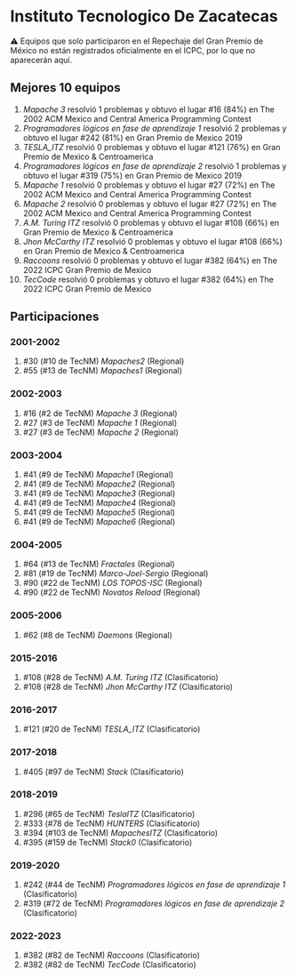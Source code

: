 # Instituto Tecnologico De Zacatecas

:warning: Equipos que solo participaron en el Repechaje del Gran Premio de México no están registrados oficialmente en el ICPC, por lo que no aparecerán aquí.

## Mejores 10 equipos

1. _Mapache 3_ resolvió 1 problemas y obtuvo el lugar #16 (84%) en The 2002 ACM Mexico and Central America Programming Contest
1. _Programadores lógicos en fase de aprendizaje 1_ resolvió 2 problemas y obtuvo el lugar #242 (81%) en Gran Premio de Mexico 2019
1. _TESLA_ITZ_ resolvió 0 problemas y obtuvo el lugar #121 (76%) en Gran Premio de Mexico & Centroamerica
1. _Programadores lógicos en fase de aprendizaje 2_ resolvió 1 problemas y obtuvo el lugar #319 (75%) en Gran Premio de Mexico 2019
1. _Mapache 1_ resolvió 0 problemas y obtuvo el lugar #27 (72%) en The 2002 ACM Mexico and Central America Programming Contest
1. _Mapache 2_ resolvió 0 problemas y obtuvo el lugar #27 (72%) en The 2002 ACM Mexico and Central America Programming Contest
1. _A.M. Turing ITZ_ resolvió 0 problemas y obtuvo el lugar #108 (66%) en Gran Premio de Mexico & Centroamerica
1. _Jhon McCarthy ITZ_ resolvió 0 problemas y obtuvo el lugar #108 (66%) en Gran Premio de Mexico & Centroamerica
1. _Raccoons_ resolvió 0 problemas y obtuvo el lugar #382 (64%) en The 2022 ICPC Gran Premio de Mexico
1. _TecCode_ resolvió 0 problemas y obtuvo el lugar #382 (64%) en The 2022 ICPC Gran Premio de Mexico

## Participaciones

### 2001-2002

1. #30 (#10 de TecNM) _Mapaches2_ (Regional)
1. #55 (#13 de TecNM) _Mapaches1_ (Regional)

### 2002-2003

1. #16 (#2 de TecNM) _Mapache 3_ (Regional)
1. #27 (#3 de TecNM) _Mapache 1_ (Regional)
1. #27 (#3 de TecNM) _Mapache 2_ (Regional)

### 2003-2004

1. #41 (#9 de TecNM) _Mapache1_ (Regional)
1. #41 (#9 de TecNM) _Mapache2_ (Regional)
1. #41 (#9 de TecNM) _Mapache3_ (Regional)
1. #41 (#9 de TecNM) _Mapache4_ (Regional)
1. #41 (#9 de TecNM) _Mapache5_ (Regional)
1. #41 (#9 de TecNM) _Mapache6_ (Regional)

### 2004-2005

1. #64 (#13 de TecNM) _Fractales_ (Regional)
1. #81 (#19 de TecNM) _Marco-Joel-Sergio_ (Regional)
1. #90 (#22 de TecNM) _LOS TOPOS-ISC_ (Regional)
1. #90 (#22 de TecNM) _Novatos Reload_ (Regional)

### 2005-2006

1. #62 (#8 de TecNM) _Daemons_ (Regional)

### 2015-2016

1. #108 (#28 de TecNM) _A.M. Turing ITZ_ (Clasificatorio)
1. #108 (#28 de TecNM) _Jhon McCarthy ITZ_ (Clasificatorio)

### 2016-2017

1. #121 (#20 de TecNM) _TESLA_ITZ_ (Clasificatorio)

### 2017-2018

1. #405 (#97 de TecNM) _Stack_ (Clasificatorio)

### 2018-2019

1. #296 (#65 de TecNM) _TeslaITZ_ (Clasificatorio)
1. #333 (#78 de TecNM) _HUNTERS_ (Clasificatorio)
1. #394 (#103 de TecNM) _MapachesITZ_ (Clasificatorio)
1. #395 (#159 de TecNM) _Stack0_ (Clasificatorio)

### 2019-2020

1. #242 (#44 de TecNM) _Programadores lógicos en fase de aprendizaje 1_ (Clasificatorio)
1. #319 (#72 de TecNM) _Programadores lógicos en fase de aprendizaje 2_ (Clasificatorio)

### 2022-2023

1. #382 (#82 de TecNM) _Raccoons_ (Clasificatorio)
1. #382 (#82 de TecNM) _TecCode_ (Clasificatorio)



